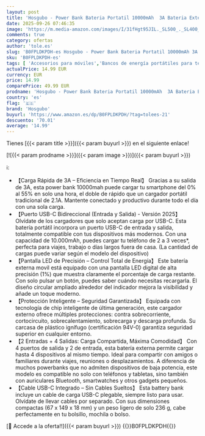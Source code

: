 ```yaml
---
layout: post
title: 'Hosgubo - Power Bank Bateria Portatil 10000mAh  3A Bateria Externa Carga Rapida USB-C in&out con 4 Salidas  Cargador Portatil con Cable Integrado para iPhone 11/15/12/13/14/16  xiaomi  Samsung  Tabletas y más'
date: 2025-09-26 07:46:35
image: 'https://m.media-amazon.com/images/I/31fHgt95JIL._SL500_._SL400_.jpg'
comments: true
category: ofertas
author: 'tole.es'
slug: 'B0FPLDKPDH-es Hosgubo - Power Bank Bateria Portatil 10000mAh 3A Bateria...'
sku: 'B0FPLDKPDH-es'
tags: [ 'Accesorios para móviles','Bancos de energía portátiles para teléfonos móviles','Cargadores para móviles','Comunicación móvil y accesorios','Electrónica','hosgubo','iphone','🇪🇸', ]
actualPrice: 14.99 EUR
currency: EUR
price: 14.99
comparePrice: 49.99 EUR
prodname: 'Hosgubo - Power Bank Bateria Portatil 10000mAh  3A Bateria Externa Carga Rapida USB-C in&out con 4 Salidas  Cargador Portatil con Cable Integrado para iPhone 11/15/12/13/14/16  xiaomi  Samsung  Tabletas y más'
country: 'es'
flag: '🇪🇸'
brand: 'Hosgubo'
buyurl: 'https://www.amazon.es/dp/B0FPLDKPDH/?tag=tolees-21'
descuento: '70.01'
average: '14.99'
---
```


Tienes [{{< param title >}}]({{< param buyurl >}}) en el siguiente enlace!

[![{{< param prodname >}}]({{< param image >}})]({{< param buyurl >}})

ℹ️:

- 【Carga Rápida de 3A – Eficiencia en Tiempo Real】 Gracias a su salida de 3A, esta power bank 10000mah puede cargar tu smartphone del 0% al 55% en solo una hora, el doble de rápido que un cargador portátil tradicional de 2.1A. Mantente conectado y productivo durante todo el día con una sola carga.
- 【Puerto USB-C Bidireccional (Entrada y Salida) - Versión 2025】 Olvídate de los cargadores que solo aceptan carga por USB-C. Esta batería portátil incorpora un puerto USB-C de entrada y salida, totalmente compatible con tus dispositivos más modernos. Con una capacidad de 10.000mAh, puedes cargar tu teléfono de 2 a 3 veces*, perfecta para viajes, trabajo o días largos fuera de casa. (La cantidad de cargas puede variar según el modelo del dispositivo)
- 【Pantalla LED de Precisión – Control Total de Energía】 Este batería externa movil está equipado con una pantalla LED digital de alta precisión (1%) que muestra claramente el porcentaje de carga restante. Con solo pulsar un botón, puedes saber cuándo necesitas recargarla. El diseño circular ampliado alrededor del indicador mejora la visibilidad y añade un toque moderno.
- 【Protección Inteligente – Seguridad Garantizada】 Equipada con tecnología de chip inteligente de última generación, este cargador externo ofrece múltiples protecciones: contra sobrecorriente, cortocircuito, sobrecalentamiento, sobrecarga y descarga profunda. Su carcasa de plástico ignífugo (certificación 94V-0) garantiza seguridad superior en cualquier entorno.
- 【2 Entradas + 4 Salidas: Carga Compartida, Máxima Comodidad】 Con 4 puertos de salida y 2 de entrada, esta batería externa permite cargar hasta 4 dispositivos al mismo tiempo. Ideal para compartir con amigos o familiares durante viajes, reuniones o desplazamientos. A diferencia de muchos powerbanks que no admiten dispositivos de baja potencia, este modelo es compatible no solo con teléfonos y tabletas, sino también con auriculares Bluetooth, smartwatches y otros gadgets pequeños.
- 【Cable USB-C Integrado – Sin Cables Sueltos】 Esta battery bank incluye un cable de carga USB-C plegable, siempre listo para usar. Olvídate de llevar cables por separado. Con sus dimensiones compactas (67 x 149 x 18 mm) y un peso ligero de solo 236 g, cabe perfectamente en tu bolsillo, mochila o bolso.

[🛒 Accede a la oferta!!]({{< param buyurl >}})
{{<world>}}B0FPLDKPDH{{</world>}}
